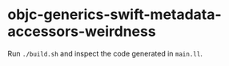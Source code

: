 # objc-generics-swift-metadata-accessors-weirdness

Run `./build.sh` and inspect the code generated in `main.ll`.
